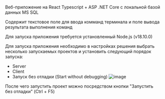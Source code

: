 Веб-приложение на React Typescript + ASP .NET Core с локальной базой данных MS SQL

Содержит текстовое поле для ввода комманд терминала и поле вывода результата выполнения команд

Для запуска приложения требуется установленный Node.js (v18.10.0)

Для запуска приложения необходимо в настройках решения выбрать несколько запускаемых проектов и установить следующий порядок запуска:
  - Server
  - Client
  - Запуск без отладки (Start without debugging)
![image](https://user-images.githubusercontent.com/24237046/195789180-a5390ad5-f961-44c1-9df1-20fd81f14b6a.png)

После чего запустить проект можно посредством кнопки "Запустить без отладки" (Ctrl + F5)
